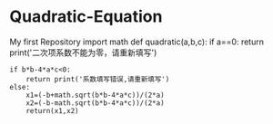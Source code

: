 # Quadratic-Equation
My first Repository
import math
def quadratic(a,b,c):
    if a==0:
        return print('二次项系数不能为零，请重新填写')
       
    if b*b-4*a*c<0:
        return print('系数填写错误,请重新填写')
    else:
        x1=(-b+math.sqrt(b*b-4*a*c))/(2*a)
        x2=(-b-math.sqrt(b*b-4*a*c))/(2*a)
        return(x1,x2)
